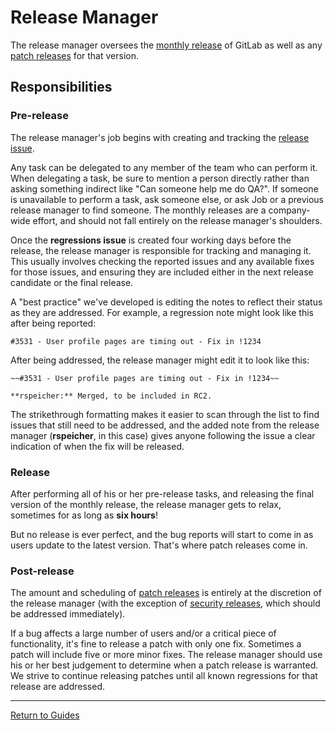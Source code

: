 # Release Manager

The release manager oversees the [monthly release] of GitLab as well as any
[patch releases] for that version.

## Responsibilities

### Pre-release

The release manager's job begins with creating and tracking the [release
issue](monthly.md#create-an-issue-to-track-the-release).

Any task can be delegated to any member of the team who can perform it. When
delegating a task, be sure to mention a person directly rather than asking
something indirect like "Can someone help me do QA?". If someone is unavailable
to perform a task, ask someone else, or ask Job or a previous release manager to
find someone. The monthly releases are a company-wide effort, and should not
fall entirely on the release manager's shoulders.

Once the **regressions issue** is created four working days before the release,
the release manager is responsible for tracking and managing it. This usually
involves checking the reported issues and any available fixes for those issues,
and ensuring they are included either in the next release candidate or the final
release.

A "best practice" we've developed is editing the notes to reflect their status
as they are addressed. For example, a regression note might look like this after
being reported:

```text
#3531 - User profile pages are timing out - Fix in !1234
```

After being addressed, the release manager might edit it to look like this:

```text
~~#3531 - User profile pages are timing out - Fix in !1234~~

**rspeicher:** Merged, to be included in RC2.
```

The strikethrough formatting makes it easier to scan through the list to find
issues that still need to be addressed, and the added note from the release
manager (**rspeicher**, in this case) gives anyone following the issue a clear
indication of when the fix will be released.

### Release

After performing all of his or her pre-release tasks, and releasing the final
version of the monthly release, the release manager gets to relax, sometimes for
as long as **six hours**!

But no release is ever perfect, and the bug reports will start to come in as
users update to the latest version. That's where patch releases come in.

### Post-release

The amount and scheduling of [patch releases] is entirely at the discretion of
the release manager (with the exception of [security releases], which should be
addressed immediately).

If a bug affects a large number of users and/or a critical piece of
functionality, it's fine to release a patch with only one fix. Sometimes a patch
will include five or more minor fixes. The release manager should use his or her
best judgement to determine when a patch release is warranted. We strive to
continue releasing patches until all known regressions for that release are
addressed.

[monthly release]: monthly.md
[patch releases]: patch.md
[security releases]: security.md

---

[Return to Guides](../README.md#guides)
